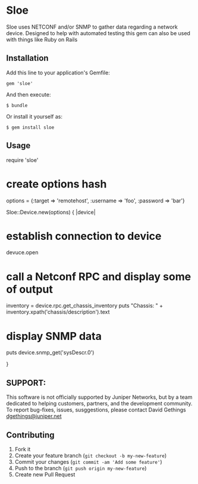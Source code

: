 # Sloe

Sloe uses NETCONF and/or SNMP to gather data regarding a network device. Designed to help with automated testing this gem can also be used with things like Ruby on Rails

## Installation

Add this line to your application's Gemfile:

    gem 'sloe'

And then execute:

    $ bundle

Or install it yourself as:

    $ gem install sloe

## Usage

require 'sloe'

# create options hash

options = {:target => 'remotehost', :username => 'foo', :password => 'bar'}

Sloe::Device.new(options) { |device|
  # establish connection to device
  devuce.open

  # call a Netconf RPC and display some of output
  inventory = device.rpc.get_chassis_inventory
  puts "Chassis: " + inventory.xpath('chassis/description').text

  # display SNMP data
  puts device.snmp_get('sysDescr.0')

}


## SUPPORT:

This software is not officially supported by Juniper Networks, but by a team dedicated to helping customers, partners, and the development community.  To report bug-fixes, issues, susggestions, please contact David Gethings <dgethings@juniper.net>

## Contributing

1. Fork it
2. Create your feature branch (`git checkout -b my-new-feature`)
3. Commit your changes (`git commit -am 'Add some feature'`)
4. Push to the branch (`git push origin my-new-feature`)
5. Create new Pull Request
